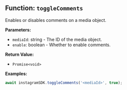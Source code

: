 ## Function: `toggleComments`

Enables or disables comments on a media object.

**Parameters:**

- `mediaId`: string - The ID of the media object.
- `enable`: boolean - Whether to enable comments.

**Return Value:**

- `Promise<void>`

**Examples:**

```typescript
await instagramSDK.toggleComments('<mediaId>', true);
```
